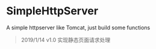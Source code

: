# SimpleHttpServer
A simple httpserver like Tomcat, just build some functions

> 2019/1/14 v1.0 实现静态页面请求处理

